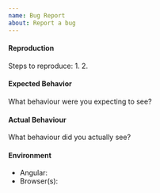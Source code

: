 ```yaml
---
name: Bug Report
about: Report a bug
---
```


#### Reproduction

Steps to reproduce:
1.
2.

#### Expected Behavior

What behaviour were you expecting to see?

#### Actual Behaviour

What behaviour did you actually see?

#### Environment

- Angular:
- Browser(s):
